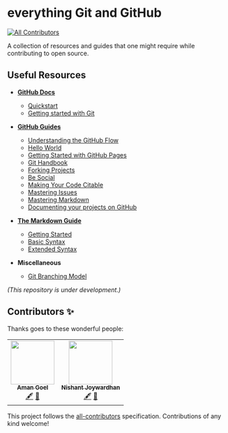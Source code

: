 # everything Git and GitHub
<!-- ALL-CONTRIBUTORS-BADGE:START - Do not remove or modify this section -->
[![All Contributors](https://img.shields.io/badge/all_contributors-2-orange.svg?style=flat-square)](#contributors-)
<!-- ALL-CONTRIBUTORS-BADGE:END -->

A collection of resources and guides that one might require while contributing to open source.

## Useful Resources



* **[GitHub Docs](https://docs.github.com/en)**
    - [Quickstart](https://docs.github.com/en/github/getting-started-with-github/quickstart)
    - [Getting started with Git](https://docs.github.com/en/github/getting-started-with-github/getting-started-with-git)

* **[GitHub Guides](https://guides.github.com/)**
    - [Understanding the GitHub Flow](https://guides.github.com/introduction/flow/)
    - [Hello World](https://guides.github.com/activities/hello-world/)
    - [Getting Started with GitHub Pages](https://guides.github.com/features/pages/)
    - [Git Handbook](https://guides.github.com/introduction/git-handbook/)
    - [Forking Projects](https://guides.github.com/activities/forking/)
    - [Be Social](https://guides.github.com/activities/socialize/)
    - [Making Your Code Citable](https://guides.github.com/activities/citable-code/)
    - [Mastering Issues](https://guides.github.com/features/issues/)
    - [Mastering Markdown](https://guides.github.com/features/mastering-markdown/)
    - [Documenting your projects on GitHub](https://guides.github.com/features/wikis/)

* **[The Markdown Guide](https://www.markdownguide.org/)**
    - [Getting Started](https://www.markdownguide.org/getting-started/)
    - [Basic Syntax](https://www.markdownguide.org/basic-syntax/)
    - [Extended Syntax](https://www.markdownguide.org/extended-syntax/)

* **Miscellaneous** 
    - [Git Branching Model](https://nvie.com/posts/a-successful-git-branching-model/)

_(This repository is under development.)_   

## Contributors ✨

Thanks goes to these wonderful people:

<!-- ALL-CONTRIBUTORS-LIST:START - Do not remove or modify this section -->
<!-- prettier-ignore-start -->
<!-- markdownlint-disable -->
<table>
  <tr>
    <td align="center"><a href="https://github.com/amangoel185"><img src="https://avatars1.githubusercontent.com/u/10528392?v=4" width="100px;" alt=""/><br /><sub><b>Aman Goel</b></sub></a><br /><a href="#content-amangoel185" title="Content">🖋</a> <a href="https://github.com/amangoel185/everything-Git-and-GitHub/commits?author=amangoel185" title="Documentation">📖</a></td>
    <td align="center"><a href="https://github.com/njwardhan"><img src="https://avatars1.githubusercontent.com/u/59248171?v=4" width="100px;" alt=""/><br /><sub><b>Nishant Joywardhan</b></sub></a><br /><a href="#content-njwardhan" title="Content">🖋</a> <a href="https://github.com/amangoel185/everything-Git-and-GitHub/commits?author=njwardhan" title="Documentation">📖</a></td>
  </tr>
</table>

<!-- markdownlint-enable -->
<!-- prettier-ignore-end -->
<!-- ALL-CONTRIBUTORS-LIST:END -->

This project follows the [all-contributors](https://github.com/all-contributors/all-contributors) specification. Contributions of any kind welcome!
